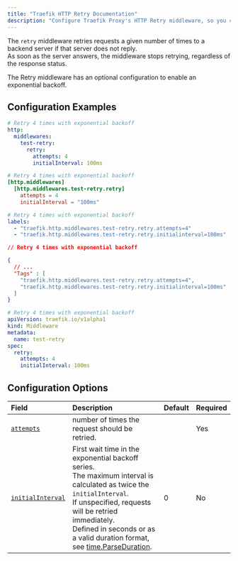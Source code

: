 ```yaml
---
title: "Traefik HTTP Retry Documentation"
description: "Configure Traefik Proxy's HTTP Retry middleware, so you can retry requests to a backend server until it succeeds. Read the technical documentation."
---
```


The `retry` middleware retries requests a given number of times to a backend server if that server does not reply.  
As soon as the server answers, the middleware stops retrying, regardless of the response status.

The Retry middleware has an optional configuration to enable an exponential backoff.

## Configuration Examples

```yaml tab="Structured (YAML)"
# Retry 4 times with exponential backoff
http:
  middlewares:
    test-retry:
      retry:
        attempts: 4
        initialInterval: 100ms
```

```toml tab="Structured (TOML)"
# Retry 4 times with exponential backoff
[http.middlewares]
  [http.middlewares.test-retry.retry]
    attempts = 4
    initialInterval = "100ms"
```

```yaml tab="Labels"
# Retry 4 times with exponential backoff
labels:
  - "traefik.http.middlewares.test-retry.retry.attempts=4"
  - "traefik.http.middlewares.test-retry.retry.initialinterval=100ms"
```

```json tab="Tags"
// Retry 4 times with exponential backoff

{
  // ...
  "Tags" : [
    "traefik.http.middlewares.test-retry.retry.attempts=4",
    "traefik.http.middlewares.test-retry.retry.initialinterval=100ms"
  ]
}

```

```yaml tab="Kubernetes"
# Retry 4 times with exponential backoff
apiVersion: traefik.io/v1alpha1
kind: Middleware
metadata:
  name: test-retry
spec:
  retry:
    attempts: 4
    initialInterval: 100ms
```

## Configuration Options

| Field | Description | Default | Required |
|:------|:------------|:--------|:---------|
| <a id="attempts" href="#attempts" title="#attempts">`attempts`</a> | number of times the request should be retried. |  | Yes |
| <a id="initialInterval" href="#initialInterval" title="#initialInterval">`initialInterval`</a> | First wait time in the exponential backoff series. <br />The maximum interval is calculated as twice the `initialInterval`. <br /> If unspecified, requests will be retried immediately.<br /> Defined in seconds or as a valid duration format, see [time.ParseDuration](https://golang.org/pkg/time/#ParseDuration). | 0 | No |
